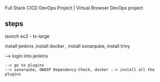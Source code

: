 Full Stack CICD DevOps Project | Virtual Browser DevOps project

steps
---------------------------------

launch ec2 - tx-large

install jenkins ,install docker , install sonarqube, install trivy

--> login into jenkins

	--> go to plugins
	--> sonarqube, OWASP Dependency-Check, docker --> install all the plugins



